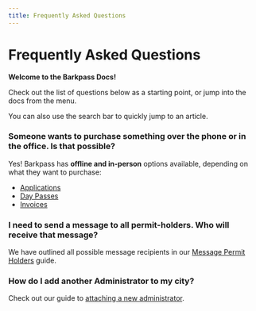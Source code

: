 ```yaml
---
title: Frequently Asked Questions
---
```


# Frequently Asked Questions

**Welcome to the Barkpass Docs!**

Check out the list of questions below as a starting point, or jump into the docs from the menu.

You can also use the search bar to quickly jump to an article.

### Someone wants to purchase something over the phone or in the office. Is that possible?

Yes! Barkpass has **offline and in-person** options available, depending on what they want to purchase:

- [Applications](/guides/process-in-person-applications)
- [Day Passes](/guides/manage-day-pass-purchases.html#process-offline-day-pass-purchases)
- [Invoices](/guides/generate-an-invoice-for-an-outstanding-balance.html#process-invoice-in-person-offline)

### I need to send a message to all permit-holders. Who will receive that message?

We have outlined all possible message recipients in our [Message Permit Holders](/guides/message-permit-holders.html#message-recipients) guide.

### How do I add another Administrator to my city?

Check out our guide to [attaching a new administrator](/guides/attach-new-administrator-to-a-city.html).
